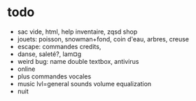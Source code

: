 # todo
- sac vide, html, help inventaire, zqsd shop
- jouets: poisson, snowman+fond, coin d'eau, arbres, creuse
- escape: commandes credits, 
- danse, saleté?, lam¤g
- weird bug: name double textbox, antivirus
- online
- plus commandes vocales
- music lvl=general sounds volume equalization
- nuit